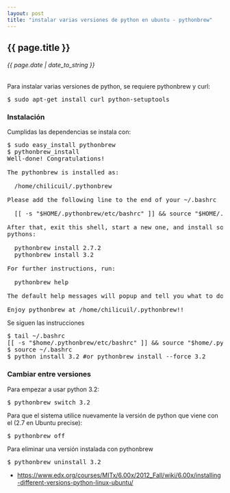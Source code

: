 ```yaml
---
layout: post
title: "instalar varias versiones de python en ubuntu - pythonbrew"
---
```


## {{ page.title }}
###### {{ page.date | date_to_string }}

<div class="p">Para instalar varias versiones de python, se requiere pythonbrew y curl:
</div>

<pre class="sh_sh">
$ sudo apt-get install curl python-setuptools
</pre>

<h3>Instalación</h3>
<div class="p">Cumplidas las dependencias se instala con:
</div>

<pre class="sh_sh">
$ sudo easy_install pythonbrew
$ pythonbrew_install
Well-done! Congratulations!

The pythonbrew is installed as:
    
  /home/chilicuil/.pythonbrew

Please add the following line to the end of your ~/.bashrc

  [[ -s "$HOME/.pythonbrew/etc/bashrc" ]] && source "$HOME/.pythonbrew/etc/bashrc"

After that, exit this shell, start a new one, and install some fresh
pythons:

  pythonbrew install 2.7.2
  pythonbrew install 3.2

For further instructions, run:

  pythonbrew help

The default help messages will popup and tell you what to do!

Enjoy pythonbrew at /home/chilicuil/.pythonbrew!!
</pre>

<div class="p">Se siguen las instrucciones
</div>

<pre class="sh_sh">
$ tail ~/.bashrc
[[ -s "$home/.pythonbrew/etc/bashrc" ]] && source "$home/.pythonbrew/etc/bashrc"
$ source ~/.bashrc
$ python install 3.2 #or pythonbrew install --force 3.2
</pre>

<h3>Cambiar entre versiones</h3>

<div class="p">Para empezar a usar python 3.2:
</div>

<pre class="sh_sh">
$ pythonbrew switch 3.2
</pre>

<div class="p">Para que el sistema utilice nuevamente la versión de python que viene con el (2.7 en Ubuntu precise):
</div>

<pre class="sh_sh">
$ pythonbrew off
</pre>

<div class="p">Para eliminar una versión instalada con pythonbrew
</div>

<pre class="sh_sh">
$ pythonbrew uninstall 3.2
</pre>

<ul>
    <li><a href="https://www.edx.org/courses/MITx/6.00x/2012_Fall/wiki/6.00x/installing-different-versions-python-linux-ubuntu/" target="_blank">https://www.edx.org/courses/MITx/6.00x/2012_Fall/wiki/6.00x/installing-different-versions-python-linux-ubuntu/</a></li>
</ul>
